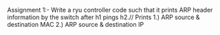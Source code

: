 Assignment 1:-
Write a ryu controller code such that it prints ARP header information by the switch after h1 pings h2.//
Prints 1.) ARP source & destination MAC
       2.) ARP source & destination IP
